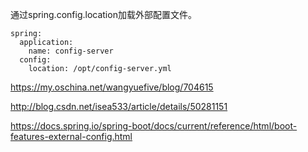 
通过spring.config.location加载外部配置文件。

```
spring:
  application:
    name: config-server
  config:
    location: /opt/config-server.yml
```

https://my.oschina.net/wangyuefive/blog/704615

http://blog.csdn.net/isea533/article/details/50281151

https://docs.spring.io/spring-boot/docs/current/reference/html/boot-features-external-config.html
